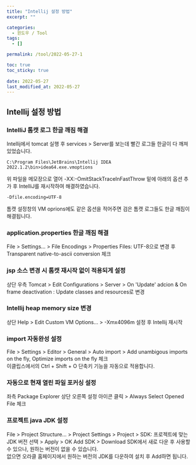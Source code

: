 ```yaml
---
title: "Intellij 설정 방법"
excerpt: ""

categories:
  - 윈도우 / Tool
tags:
  - []

permalink: /tool/2022-05-27-1

toc: true
toc_sticky: true
 
date: 2022-05-27
last_modified_at: 2022-05-27
---
```


## Intellij 설정 방법

### IntelliJ 톰캣 로그 한글 깨짐 해결
Intellij에서 tomcat 실행 후 services > Server를 보는데 빨간 로그들 한글이 다 깨져 있었습니다.
```
C:\Program Files\JetBrains\Intellij IDEA 2022.1.2\bin>idea64.exe.vmoptions
```
위 파일을 메모장으로 열어 -XX:-OmitStackTraceInFastThrow 밑에 아래의 옵션 추가 후 IntelliJ를 재시작하여 해결하였습니다.
```
-Dfile.encoding=UTF-8
```
톰캣 설정창의 VM oprions에도 같은 옵션을 적어주면 검은 톰캣 로그들도 한글 깨짐이 해결됩니다.

### application.properties 한글 깨짐 해결
File > Settings... > File Encodings > Properties Files: UTF-8으로 변경 후 Transparent native-to-ascii conversion 체크

### jsp 소스 변경 시 톰캣 재시작 없이 적용되게 설정
상단 우측 Tomcat > Edit Configurations > Server > On 'Update' adcion & On frame deactivation : Update classes and resources로 변경

### Intellij heap memory size 변경
상단 Help > Edit Custom VM Options... > -Xmx4096m 설정 후 Intellij 재시작

### import 자동완성 설정
File > Settings > Editor > General > Auto import > Add unambigous imports on the fly, Optimize imports on the fly 체크  
이클립스에서의 Ctrl + Shift + O 단축키 기능을 자동으로 적용합니다.

### 자동으로 현재 열린 파일 포커싱 설정
좌측 Package Explorer 상단 오른쪽 설정 아이콘 클릭 > Always Select Opened File 체크

### 프로젝트 java JDK 설정
File > Project Structure... > Project Settings > Project > SDK: 프로젝트에 맞는 JDK 버전 선택 > Apply > OK
Add SDK > Download SDK에서 새로 다운 후 사용할 수 있으나, 원하는 버전이 없을 수 있습니다.  
없으면 오라클 홈페이지에서 원하는 버전의 JDK를 다운하여 설치 후 Add하면 됩니다.
